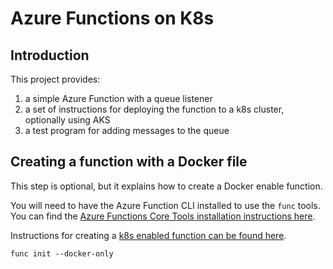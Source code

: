 # Azure Functions on K8s

## Introduction

This project provides:

1. a simple Azure Function with a queue listener
2. a set of instructions for deploying the function to a k8s cluster, optionally using AKS
3. a test program for adding messages to the queue

## Creating a function with a Docker file

This step is optional, but it explains how to create a Docker enable function.

You will need to have the Azure Function CLI installed to use the `func` tools. You can find the [Azure Functions Core Tools installation instructions here](https://docs.microsoft.com/en-us/azure/azure-functions/functions-run-local?tabs=windows%2Ccsharp%2Cbash#install-the-azure-functions-core-tools).

Instructions for creating a [k8s enabled function can be found here](https://docs.microsoft.com/en-us/azure/azure-functions/functions-kubernetes-keda).

`func init --docker-only`